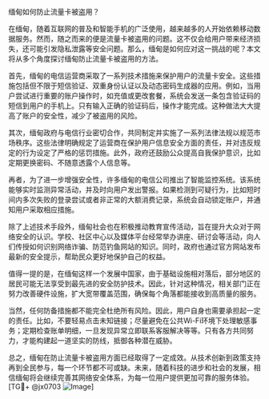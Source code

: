 缅甸如何防止流量卡被盗用？

在缅甸，随着互联网的普及和智能手机的广泛使用，越来越多的人开始依赖移动数据服务。然而，随之而来的便是流量卡被盗用的问题。这不仅会给用户带来经济损失，还可能引发隐私泄露等安全问题。那么，缅甸是如何应对这一挑战的呢？本文将从多个角度探讨缅甸防止流量卡被盗用的方法。

首先，缅甸的电信运营商采取了一系列技术措施来保护用户的流量卡安全。这些措施包括但不限于短信验证、双重身份认证以及动态密码生成器的应用。例如，当用户尝试进行重要的账户操作时，如充值或更改套餐，系统会发送一条包含验证码的短信到用户的手机上。只有输入正确的验证码后，操作才能完成。这种做法大大提高了账户的安全性，减少了被盗用的风险。

其次，缅甸政府与电信行业密切合作，共同制定并实施了一系列法律法规以规范市场秩序。这些法律明确规定了运营商在保护用户信息安全方面的责任，并对违反规定的行为设定了严格的惩罚措施。此外，政府还鼓励公众提高自我保护意识，比如定期更换密码、不随意透露个人信息等。

再者，为了进一步增强安全性，许多缅甸的电信公司推出了智能监控系统。该系统能够实时监测异常活动，并及时向用户发出警报。如果检测到可疑行为，比如短时间内多次失败的登录尝试或者非正常的大额消费记录，系统会自动锁定账户，并通知用户采取相应措施。

除了上述技术手段外，缅甸社会也在积极推动教育宣传活动，旨在提升大众对于网络安全的认识。学校、社区中心以及媒体平台经常举办讲座、研讨会等活动，向人们传授如何识别网络诈骗、防范钓鱼网站的知识。同时，政府也通过官方网站发布最新的安全提示，帮助民众更好地保护自己的权益。

值得一提的是，在缅甸这样一个发展中国家，由于基础设施相对落后，部分地区的居民可能无法享受到最先进的安全防护技术。因此，针对这种情况，相关部门正在努力改善硬件设施，扩大宽带覆盖范围，确保每个角落都能接收到高质量的服务。

当然，任何防备措施都不能完全杜绝所有风险。因此，用户自身也需要承担起一定的责任。比如，不要轻易点击未知链接；尽量避免在公共Wi-Fi环境下处理敏感事务；定期检查账单明细，一旦发现异常立即联系客服解决等等。只有各方共同努力，才能构建起一道坚实的防线，抵御各种潜在威胁。

总之，缅甸在防止流量卡被盗用方面已经取得了一定成效。从技术创新到政策支持再到全民参与，每一个环节都不可或缺。未来，随着科技的进步和社会的发展，相信缅甸将会继续完善其网络安全体系，为每一位用户提供更加可靠的服务体验。[TG💪+ @jx0703 ![Image](https://github.com/user-attachments/assets/dbca1d08-cadb-493c-b0ec-ad6f7a83f270)]